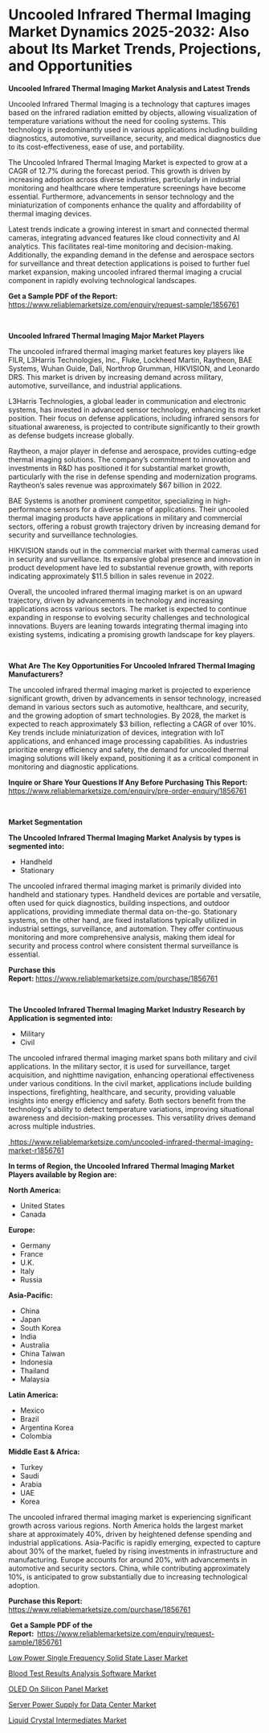 <p><h1>Uncooled Infrared Thermal Imaging Market Dynamics 2025-2032: Also about Its Market Trends, Projections, and Opportunities</h1></p><p><strong>Uncooled Infrared Thermal Imaging Market Analysis and Latest Trends</strong></p>
<p><p>Uncooled Infrared Thermal Imaging is a technology that captures images based on the infrared radiation emitted by objects, allowing visualization of temperature variations without the need for cooling systems. This technology is predominantly used in various applications including building diagnostics, automotive, surveillance, security, and medical diagnostics due to its cost-effectiveness, ease of use, and portability.</p><p>The Uncooled Infrared Thermal Imaging Market is expected to grow at a CAGR of 12.7% during the forecast period. This growth is driven by increasing adoption across diverse industries, particularly in industrial monitoring and healthcare where temperature screenings have become essential. Furthermore, advancements in sensor technology and the miniaturization of components enhance the quality and affordability of thermal imaging devices. </p><p>Latest trends indicate a growing interest in smart and connected thermal cameras, integrating advanced features like cloud connectivity and AI analytics. This facilitates real-time monitoring and decision-making. Additionally, the expanding demand in the defense and aerospace sectors for surveillance and threat detection applications is poised to further fuel market expansion, making uncooled infrared thermal imaging a crucial component in rapidly evolving technological landscapes.</p></p>
<p><strong>Get a Sample PDF of the Report:&nbsp;</strong> <a href="https://www.reliablemarketsize.com/enquiry/request-sample/1856761?utm_campaign=1845&utm_medium=2&utm_source=Github&utm_content=ia&utm_term=27032025&utm_id=uncooled-infrared-thermal-imaging">https://www.reliablemarketsize.com/enquiry/request-sample/1856761</a></p>
<p>&nbsp;</p>
<p><strong>Uncooled Infrared Thermal Imaging Major Market Players</strong></p>
<p><p>The uncooled infrared thermal imaging market features key players like FILR, L3Harris Technologies, Inc., Fluke, Lockheed Martin, Raytheon, BAE Systems, Wuhan Guide, Dali, Northrop Grumman, HIKVISION, and Leonardo DRS. This market is driven by increasing demand across military, automotive, surveillance, and industrial applications.</p><p>L3Harris Technologies, a global leader in communication and electronic systems, has invested in advanced sensor technology, enhancing its market position. Their focus on defense applications, including infrared sensors for situational awareness, is projected to contribute significantly to their growth as defense budgets increase globally.</p><p>Raytheon, a major player in defense and aerospace, provides cutting-edge thermal imaging solutions. The company’s commitment to innovation and investments in R&D has positioned it for substantial market growth, particularly with the rise in defense spending and modernization programs. Raytheon’s sales revenue was approximately $67 billion in 2022.</p><p>BAE Systems is another prominent competitor, specializing in high-performance sensors for a diverse range of applications. Their uncooled thermal imaging products have applications in military and commercial sectors, offering a robust growth trajectory driven by increasing demand for security and surveillance technologies.</p><p>HIKVISION stands out in the commercial market with thermal cameras used in security and surveillance. Its expansive global presence and innovation in product development have led to substantial revenue growth, with reports indicating approximately $11.5 billion in sales revenue in 2022.</p><p>Overall, the uncooled infrared thermal imaging market is on an upward trajectory, driven by advancements in technology and increasing applications across various sectors. The market is expected to continue expanding in response to evolving security challenges and technological innovations. Buyers are leaning towards integrating thermal imaging into existing systems, indicating a promising growth landscape for key players.</p></p>
<p>&nbsp;</p>
<p><strong>What Are The Key Opportunities For Uncooled Infrared Thermal Imaging Manufacturers?</strong></p>
<p><p>The uncooled infrared thermal imaging market is projected to experience significant growth, driven by advancements in sensor technology, increased demand in various sectors such as automotive, healthcare, and security, and the growing adoption of smart technologies. By 2028, the market is expected to reach approximately $3 billion, reflecting a CAGR of over 10%. Key trends include miniaturization of devices, integration with IoT applications, and enhanced image processing capabilities. As industries prioritize energy efficiency and safety, the demand for uncooled thermal imaging solutions will likely expand, positioning it as a critical component in monitoring and diagnostic applications.</p></p>
<p><strong>Inquire or Share Your Questions If Any Before Purchasing This Report:</strong> <a href="https://www.reliablemarketsize.com/enquiry/pre-order-enquiry/1856761?utm_campaign=1845&utm_medium=2&utm_source=Github&utm_content=ia&utm_term=27032025&utm_id=uncooled-infrared-thermal-imaging">https://www.reliablemarketsize.com/enquiry/pre-order-enquiry/1856761</a></p>
<p>&nbsp;</p>
<p><strong>Market Segmentation</strong></p>
<p><strong>The Uncooled Infrared Thermal Imaging Market Analysis by types is segmented into:</strong></p>
<p><ul><li>Handheld</li><li>Stationary</li></ul></p>
<p><p>The uncooled infrared thermal imaging market is primarily divided into handheld and stationary types. Handheld devices are portable and versatile, often used for quick diagnostics, building inspections, and outdoor applications, providing immediate thermal data on-the-go. Stationary systems, on the other hand, are fixed installations typically utilized in industrial settings, surveillance, and automation. They offer continuous monitoring and more comprehensive analysis, making them ideal for security and process control where consistent thermal surveillance is essential.</p></p>
<p><strong>Purchase this Report:&nbsp;</strong><a href="https://www.reliablemarketsize.com/purchase/1856761?utm_campaign=1845&utm_medium=2&utm_source=Github&utm_content=ia&utm_term=27032025&utm_id=uncooled-infrared-thermal-imaging">https://www.reliablemarketsize.com/purchase/1856761</a></p>
<p>&nbsp;</p>
<p><strong>The Uncooled Infrared Thermal Imaging Market Industry Research by Application is segmented into:</strong></p>
<p><ul><li>Military</li><li>Civil</li></ul></p>
<p><p>The uncooled infrared thermal imaging market spans both military and civil applications. In the military sector, it is used for surveillance, target acquisition, and nighttime navigation, enhancing operational effectiveness under various conditions. In the civil market, applications include building inspections, firefighting, healthcare, and security, providing valuable insights into energy efficiency and safety. Both sectors benefit from the technology's ability to detect temperature variations, improving situational awareness and decision-making processes. This versatility drives demand across multiple industries.</p></p>
<p><a href="https://www.reliablemarketsize.com/uncooled-infrared-thermal-imaging-market-r1856761?utm_campaign=1845&utm_medium=2&utm_source=Github&utm_content=ia&utm_term=27032025&utm_id=uncooled-infrared-thermal-imaging">&nbsp;https://www.reliablemarketsize.com/uncooled-infrared-thermal-imaging-market-r1856761</a></p>
<p><strong>In terms of Region, the Uncooled Infrared Thermal Imaging Market Players available by Region are:</strong></p>
<p>
    <p> <strong> North America: </strong>
        <ul>
            <li>United States</li>
            <li>Canada</li>
        </ul>
        </p> 
    <p> <strong> Europe: </strong>
        <ul>
            <li>Germany</li>
            <li>France</li>
            <li>U.K.</li>
            <li>Italy</li>
            <li>Russia</li>
        </ul>
        </p> 
    <p> <strong> Asia-Pacific: </strong>
        <ul>
            <li>China</li>
            <li>Japan</li>
            <li>South Korea</li>
            <li>India</li>
            <li>Australia</li>
            <li>China Taiwan</li>
            <li>Indonesia</li>
            <li>Thailand</li>
            <li>Malaysia</li>
        </ul>
        </p> 
    <p> <strong> Latin America: </strong>
        <ul>
            <li>Mexico</li>
            <li>Brazil</li>
            <li>Argentina Korea</li>
            <li>Colombia</li>
        </ul>
        </p> 
    <p> <strong> Middle East & Africa: </strong>
        <ul>
            <li>Turkey</li>
            <li>Saudi</li>
            <li>Arabia</li>
            <li>UAE</li>
            <li>Korea</li>
        </ul>
    </p>
    </p>
<p><p>The uncooled infrared thermal imaging market is experiencing significant growth across various regions. North America holds the largest market share at approximately 40%, driven by heightened defense spending and industrial applications. Asia-Pacific is rapidly emerging, expected to capture about 30% of the market, fueled by rising investments in infrastructure and manufacturing. Europe accounts for around 20%, with advancements in automotive and security sectors. China, while contributing approximately 10%, is anticipated to grow substantially due to increasing technological adoption. </p></p>
<p><strong>Purchase this Report: </strong><a href="https://www.reliablemarketsize.com/purchase/1856761?utm_campaign=1845&utm_medium=2&utm_source=Github&utm_content=ia&utm_term=27032025&utm_id=uncooled-infrared-thermal-imaging">https://www.reliablemarketsize.com/purchase/1856761</a></p>
<p>&nbsp;<strong>Get a Sample PDF of the Report:&nbsp;&nbsp;</strong><a href="https://www.reliablemarketsize.com/enquiry/request-sample/1856761?utm_campaign=1845&utm_medium=2&utm_source=Github&utm_content=ia&utm_term=27032025&utm_id=uncooled-infrared-thermal-imaging">https://www.reliablemarketsize.com/enquiry/request-sample/1856761</a></p>
<p><strong></strong></p>
<p><p><a href="https://github.com/papnider/Market-Research-Report-List-1/blob/main/low-power-single-frequency-solid-state-laser-market.md?utm_campaign=1845&utm_medium=2&utm_source=Github&utm_content=ia&utm_term=27032025&utm_id=uncooled-infrared-thermal-imaging">Low Power Single Frequency Solid State Laser Market</a></p><p><a href="https://github.com/suebabuhai/Market-Research-Report-List-1/blob/main/blood-test-results-analysis-software-market.md?utm_campaign=1845&utm_medium=2&utm_source=Github&utm_content=ia&utm_term=27032025&utm_id=uncooled-infrared-thermal-imaging">Blood Test Results Analysis Software Market</a></p><p><a href="https://github.com/dickstoscopg/Market-Research-Report-List-1/blob/main/oled-on-silicon-panel-market.md?utm_campaign=1845&utm_medium=2&utm_source=Github&utm_content=ia&utm_term=27032025&utm_id=uncooled-infrared-thermal-imaging">OLED On Silicon Panel Market</a></p><p><a href="https://github.com/dagnewopus/Market-Research-Report-List-1/blob/main/server-power-supply-for-data-center-market.md?utm_campaign=1845&utm_medium=2&utm_source=Github&utm_content=ia&utm_term=27032025&utm_id=uncooled-infrared-thermal-imaging">Server Power Supply for Data Center Market</a></p><p><a href="https://github.com/foustzelmsdv/Market-Research-Report-List-1/blob/main/liquid-crystal-intermediates-market.md?utm_campaign=1845&utm_medium=2&utm_source=Github&utm_content=ia&utm_term=27032025&utm_id=uncooled-infrared-thermal-imaging">Liquid Crystal Intermediates Market</a></p></p>